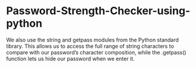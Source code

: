 # Password-Strength-Checker-using-python
We also use the string and getpass modules from the Python standard library. This allows us to access the full range of string characters to compare with our password’s character composition, while the .getpass() function lets us hide our password when we enter it.
